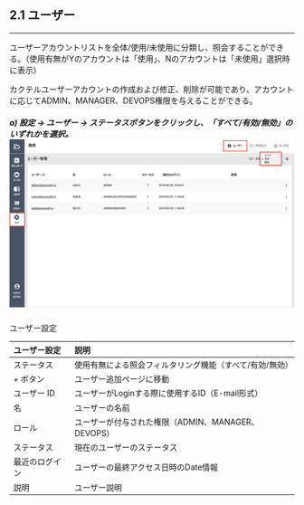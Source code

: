 ## 2.1 ユーザー

---

ユーザーアカウントリストを全体/使用/未使用に分類し、照会することができる。（使用有無がYのアカウントは「使用」、Nのアカウントは「未使用」選択時に表示）

カクテルユーザーアカウントの作成および修正、削除が可能であり、アカウントに応じてADMIN、MANAGER、DEVOPS権限を与えることができる。

##### a\) 設定 → ユーザー → ステータスボタンをクリックし、「すべて/有効/無効」のいずれかを選択。![](/assets/JP/2.5/2.1_1.png)

ユーザー設定

| **ユーザー設定** | **説明** |
| :--- | :--- |
| ステータス | 使用有無による照会フィルタリング機能（すべて/有効/無効） |
| + ボタン | ユーザー追加ページに移動 |
| ユーザー ID | ユーザーがLoginする際に使用するID（E-mail形式） |
| 名 | ユーザーの名前 |
| ロール | ユーザーが付与された権限（ADMIN、MANAGER、DEVOPS） |
| ステータス | 現在のユーザーのステータス |
| 最近のログイン | ユーザーの最終アクセス日時のDate情報 |
| 説明 | ユーザー説明 |



